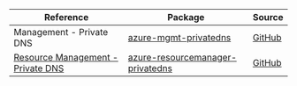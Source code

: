 | Reference | Package | Source |
|---|---|---|
|Management - Private DNS|[azure-mgmt-privatedns](https://repo1.maven.org/maven2/com/microsoft/azure/privatedns/v2018_09_01/azure-mgmt-privatedns)|[GitHub](https://github.com/Azure/azure-sdk-for-java/blob/main/)|
|[Resource Management - Private DNS](resourcemanager-privatedns-readme.md)|[azure-resourcemanager-privatedns](https://repo1.maven.org/maven2/com/azure/resourcemanager/azure-resourcemanager-privatedns)|[GitHub](https://github.com/Azure/azure-sdk-for-java/blob/main/sdk/resourcemanager/azure-resourcemanager-privatedns)|
